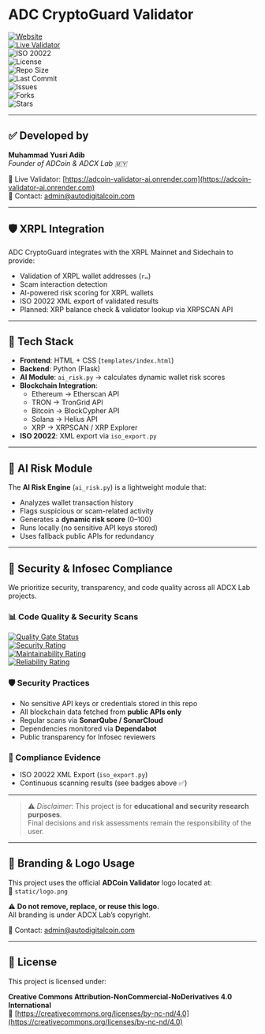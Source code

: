 # ADC CryptoGuard Validator

[![Website](https://img.shields.io/badge/Website-AutoDigitalCoin.com-blue?logo=google-chrome)](https://autodigitalcoin.com)  
[![Live Validator](https://img.shields.io/badge/Validator-LIVE-green?logo=vercel)](https://adcoin-validator-ai.onrender.com)  
![ISO 20022](https://img.shields.io/badge/ISO%2020022-Compliant-blueviolet)  
![License](https://img.shields.io/badge/License-BY--NC--ND%204.0-lightgrey)  
![Repo Size](https://img.shields.io/github/repo-size/ADCoinX/adcoin-validator-ai)  
![Last Commit](https://img.shields.io/github/last-commit/ADCoinX/adcoin-validator-ai)  
![Issues](https://img.shields.io/github/issues/ADCoinX/adcoin-validator-ai)  
![Forks](https://img.shields.io/github/forks/ADCoinX/adcoin-validator-ai?style=social)  
![Stars](https://img.shields.io/github/stars/ADCoinX/adcoin-validator-ai?style=social)  

---

## ✅ Developed by

**Muhammad Yusri Adib**  
*Founder of ADCoin & ADCX Lab 🇲🇾*

🔗 Live Validator: [https://adcoin-validator-ai.onrender.com](https://adcoin-validator-ai.onrender.com)  
📩 Contact: admin@autodigitalcoin.com  

---

## 🛡️ XRPL Integration

ADC CryptoGuard integrates with the XRPL Mainnet and Sidechain to provide:  

- Validation of XRPL wallet addresses (`r…`)  
- Scam interaction detection  
- AI-powered risk scoring for XRPL wallets  
- ISO 20022 XML export of validated results  
- Planned: XRP balance check & validator lookup via XRPSCAN API  

---

## 🔧 Tech Stack

- **Frontend**: HTML + CSS (`templates/index.html`)  
- **Backend**: Python (Flask)  
- **AI Module**: `ai_risk.py` → calculates dynamic wallet risk scores  
- **Blockchain Integration**:
  - Ethereum → Etherscan API  
  - TRON → TronGrid API  
  - Bitcoin → BlockCypher API  
  - Solana → Helius API  
  - XRP → XRPSCAN / XRP Explorer  
- **ISO 20022**: XML export via `iso_export.py`  

---

## 🧠 AI Risk Module

The **AI Risk Engine** (`ai_risk.py`) is a lightweight module that:  

- Analyzes wallet transaction history  
- Flags suspicious or scam-related activity  
- Generates a **dynamic risk score** (0–100)  
- Runs locally (no sensitive API keys stored)  
- Uses fallback public APIs for redundancy  

---

## 🔐 Security & Infosec Compliance

We prioritize security, transparency, and code quality across all ADCX Lab projects.  

### 📊 Code Quality & Security Scans
[![Quality Gate Status](https://sonarcloud.io/api/project_badges/measure?project=ADCoinX_adcoin-validator-ai&metric=alert_status)](https://sonarcloud.io/summary/new_code?id=ADCoinX_adcoin-validator-ai)  
[![Security Rating](https://sonarcloud.io/api/project_badges/measure?project=ADCoinX_adcoin-validator-ai&metric=security_rating)](https://sonarcloud.io/summary/new_code?id=ADCoinX_adcoin-validator-ai)  
[![Maintainability Rating](https://sonarcloud.io/api/project_badges/measure?project=ADCoinX_adcoin-validator-ai&metric=sqale_rating)](https://sonarcloud.io/summary/new_code?id=ADCoinX_adcoin-validator-ai)  
[![Reliability Rating](https://sonarcloud.io/api/project_badges/measure?project=ADCoinX_adcoin-validator-ai&metric=reliability_rating)](https://sonarcloud.io/summary/new_code?id=ADCoinX_adcoin-validator-ai)  

### 🛡️ Security Practices
- No sensitive API keys or credentials stored in this repo  
- All blockchain data fetched from **public APIs only**  
- Regular scans via **SonarQube / SonarCloud**  
- Dependencies monitored via **Dependabot**  
- Public transparency for Infosec reviewers  

### 📂 Compliance Evidence
- ISO 20022 XML Export (`iso_export.py`)  
- Continuous scanning results (see badges above ✅)  

---

> ⚠️ *Disclaimer*: This project is for **educational and security research purposes**.  
> Final decisions and risk assessments remain the responsibility of the user.  

---

## 🎯 Branding & Logo Usage

This project uses the official **ADCoin Validator** logo located at:  
📁 `static/logo.png`  

⚠️ **Do not remove, replace, or reuse this logo.**  
All branding is under ADCX Lab’s copyright.  

📩 Contact: admin@autodigitalcoin.com  

---

## 📄 License

This project is licensed under:  

**Creative Commons Attribution-NonCommercial-NoDerivatives 4.0 International**  
🔗 [https://creativecommons.org/licenses/by-nc-nd/4.0](https://creativecommons.org/licenses/by-nc-nd/4.0)
